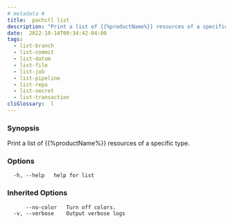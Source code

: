 ```yaml
---
# metadata # 
title:  pachctl list
description: "Print a list of {{%productName%}} resources of a specific type."
date:  2022-10-14T09:34:42-04:00
tags:
  - list-branch
  - list-commit
  - list-datum
  - list-file
  - list-job
  - list-pipeline
  - list-repo
  - list-secret
  - list-transaction
cliGlossary:  l
---
```


### Synopsis

Print a list of {{%productName%}} resources of a specific type.

### Options

```
  -h, --help   help for list
```

### Inherited Options

```
      --no-color   Turn off colors.
  -v, --verbose    Output verbose logs
```

